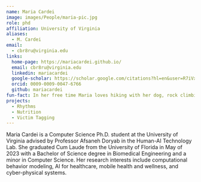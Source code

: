 ```yaml
---
name: Maria Cardei
image: images/People/maria-pic.jpg
role: phd
affiliation: University of Virginia
aliases:
  - M. Cardei
email:
  - cbr8ru@virginia.edu
links:
  home-page: https://mariacardei.github.io/
  email: cbr8ru@virginia.edu
  linkedin: mariacardei
  google-scholar: https://scholar.google.com/citations?hl=en&user=R7iVxqUAAAAJ&inst=13751854044476728232
  orcid: 0009-0009-0047-6766
  github: mariacardei
fun-fact: In her free time Maria loves hiking with her dog, rock climbing, gardening, and mountain biking!
projects: 
  - Rhythms
  - Nutrition
  - Victim Tagging
---
```


Maria Cardei is a Computer Science Ph.D. student at the University of Virginia advised by Professor Afsaneh Doryab in the Human-AI Technology Lab. She graduated Cum Laude from the University of Florida in May of 2023 with a Bachelor of Science degree in Biomedical Engineering and a minor in Computer Science. Her research interests include computational behavior modeling, AI for healthcare, mobile health and wellness, and cyber-physical systems.
